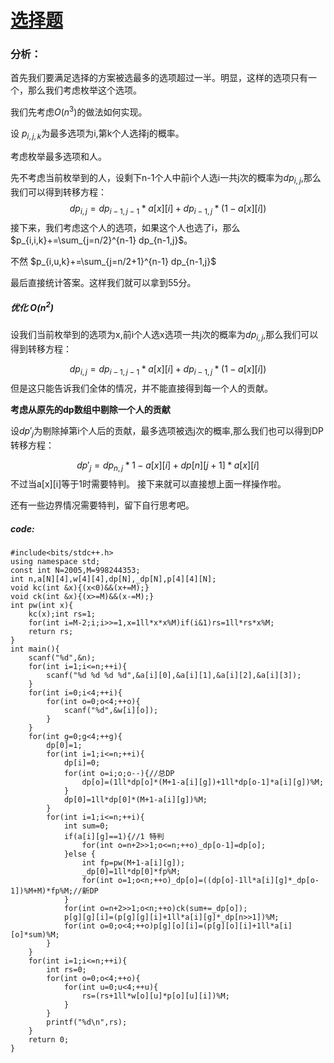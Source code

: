 # [选择题](https://ac.nowcoder.com/acm/problem/19100)

### 分析：

首先我们要满足选择的方案被选最多的选项超过一半。明显，这样的选项只有一个，那么我们考虑枚举这个选项。

我们先考虑$O(n^3)$的做法如何实现。

设 $p_{i,j,k}$为最多选项为i,第k个人选择j的概率。

考虑枚举最多选项和人。

先不考虑当前枚举到的人，设剩下n-1个人中前i个人选i一共j次的概率为$dp_{i,j}$,那么我们可以得到转移方程：
$$
dp_{i,j}=dp_{i-1,j-1}*a[x][i]+dp_{i-1,j}*(1-a[x][i])
$$
接下来，我们考虑这个人的选项，如果这个人也选了i，那么
$p_{i,i,k}+=\sum_{j=n/2}^{n-1} dp_{n-1,j}$。


不然 $p_{i,u,k}+=\sum_{j=n/2+1}^{n-1} dp_{n-1,j}$

最后直接统计答案。这样我们就可以拿到55分。

##### 优化 $O(n^2)$

设我们当前枚举到的选项为x,前i个人选x选项一共j次的概率为$dp_{i,j}$,那么我们可以得到转移方程：

$$
dp_{i,j}=dp_{i-1,j-1}*a[x][i]+dp_{i-1,j}*(1-a[x][i])
$$
但是这只能告诉我们全体的情况，并不能直接得到每一个人的贡献。

**考虑从原先的dp数组中剔除一个人的贡献**

设$dp'_j$为剔除掉第i个人后的贡献，最多选项被选j次的概率,那么我们也可以得到DP转移方程：


$$
dp'_{j}=dp_{n,j}*{1-a[x][i]}+dp[n][j+1]*a[x][i]
$$
不过当a[x][i]等于1时需要特判。
接下来就可以直接想上面一样操作啦。

还有一些边界情况需要特判，留下自行思考吧。

##### code:
```
#include<bits/stdc++.h>
using namespace std;
const int N=2005,M=998244353;
int n,a[N][4],w[4][4],dp[N],_dp[N],p[4][4][N];
void kc(int &x){(x<0)&&(x+=M);}
void ck(int &x){(x>=M)&&(x-=M);}
int pw(int x){
	kc(x);int rs=1;
	for(int i=M-2;i;i>>=1,x=1ll*x*x%M)if(i&1)rs=1ll*rs*x%M;
	return rs;
}
int main(){
	scanf("%d",&n);
	for(int i=1;i<=n;++i){
		scanf("%d %d %d %d",&a[i][0],&a[i][1],&a[i][2],&a[i][3]);
	}
	for(int i=0;i<4;++i){
		for(int o=0;o<4;++o){
			scanf("%d",&w[i][o]);
		}
	}
	for(int g=0;g<4;++g){
		dp[0]=1;
		for(int i=1;i<=n;++i){
			dp[i]=0;
			for(int o=i;o;o--){//总DP 
				dp[o]=(1ll*dp[o]*(M+1-a[i][g])+1ll*dp[o-1]*a[i][g])%M;
			}
			dp[0]=1ll*dp[0]*(M+1-a[i][g])%M;
		}
		for(int i=1;i<=n;++i){
			int sum=0;
			if(a[i][g]==1){//1 特判 
				for(int o=n+2>>1;o<=n;++o)_dp[o-1]=dp[o];
			}else {
				int fp=pw(M+1-a[i][g]);
				_dp[0]=1ll*dp[0]*fp%M;
				for(int o=1;o<n;++o)_dp[o]=((dp[o]-1ll*a[i][g]*_dp[o-1])%M+M)*fp%M;//新DP 
			}
			for(int o=n+2>>1;o<n;++o)ck(sum+=_dp[o]);
			p[g][g][i]=(p[g][g][i]+1ll*a[i][g]*_dp[n>>1])%M;
			for(int o=0;o<4;++o)p[g][o][i]=(p[g][o][i]+1ll*a[i][o]*sum)%M;
		}
	}
	for(int i=1;i<=n;++i){
		int rs=0;
		for(int o=0;o<4;++o){
			for(int u=0;u<4;++u){
				rs=(rs+1ll*w[o][u]*p[o][u][i])%M;
			}
		}
		printf("%d\n",rs);
	}
	return 0;
}
```